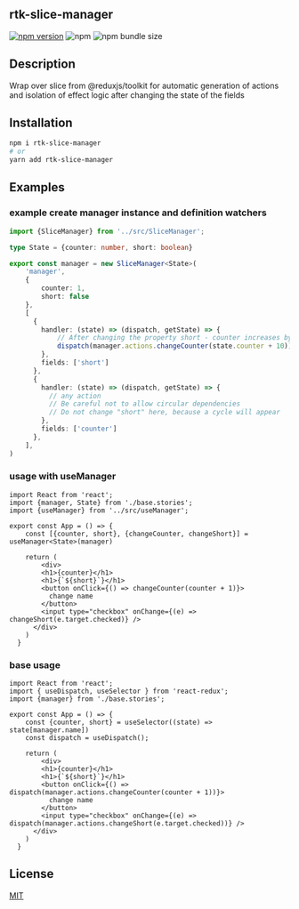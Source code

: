 ## rtk-slice-manager

[![npm version](https://badge.fury.io/js/rtk-slice-manager.svg)](https://badge.fury.io/js/rtk-slice-manager)
![npm](https://img.shields.io/npm/dm/rtk-slice-manager)
![npm bundle size](https://img.shields.io/bundlephobia/min/rtk-slice-manager)

## Description
Wrap over slice from @reduxjs/toolkit for automatic generation of actions and isolation of effect logic after changing the state of the fields

## Installation

```sh
npm i rtk-slice-manager
# or
yarn add rtk-slice-manager
```

## Examples

### example create manager instance and definition watchers
```typescript
import {SliceManager} from '../src/SliceManager';

type State = {counter: number, short: boolean}

export const manager = new SliceManager<State>(
    'manager', 
    {
        counter: 1,
        short: false
    },
    [
      {
        handler: (state) => (dispatch, getState) => {
            // After changing the property short - counter increases by 10
            dispatch(manager.actions.changeCounter(state.counter + 10));
        }, 
        fields: ['short']
      },
      {
        handler: (state) => (dispatch, getState) => {
          // any action
          // Be careful not to allow circular dependencies
          // Do not change "short" here, because a cycle will appear
        }, 
        fields: ['counter']
      },
    ],
)
```

### usage with useManager

```react
import React from 'react';
import {manager, State} from './base.stories';
import {useManager} from '../src/useManager';

export const App = () => {
    const [{counter, short}, {changeCounter, changeShort}] = useManager<State>(manager)

    return (
        <div>
        <h1>{counter}</h1>
        <h1>{`${short}`}</h1>
        <button onClick={() => changeCounter(counter + 1)}>
          change name
        </button>
        <input type="checkbox" onChange={(e) => changeShort(e.target.checked)} />
      </div>
    )
  }
```

### base usage

```react
import React from 'react';
import { useDispatch, useSelector } from 'react-redux';
import {manager} from './base.stories';

export const App = () => {
    const {counter, short} = useSelector((state) => state[manager.name])
    const dispatch = useDispatch();

    return (
        <div>
        <h1>{counter}</h1>
        <h1>{`${short}`}</h1>
        <button onClick={() => dispatch(manager.actions.changeCounter(counter + 1))}>
          change name
        </button>
        <input type="checkbox" onChange={(e) => dispatch(manager.actions.changeShort(e.target.checked))} />
      </div>
    )
  }
```

## License

[MIT](LICENSE)